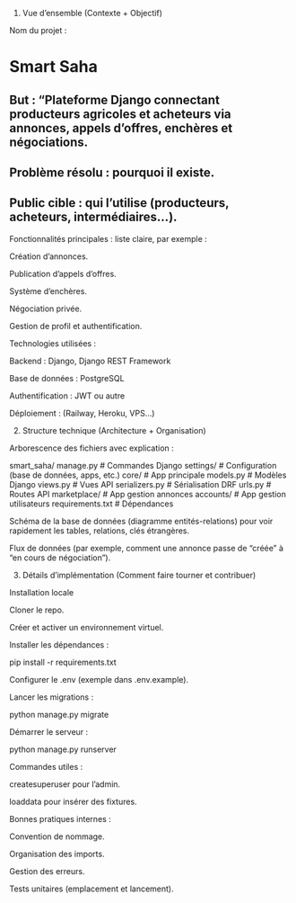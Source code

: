 1. Vue d’ensemble (Contexte + Objectif)

Nom du projet :
# Smart Saha

 ## But : “Plateforme Django connectant producteurs agricoles et acheteurs via annonces, appels d’offres, enchères et négociations.

## Problème résolu : pourquoi il existe.

## Public cible : qui l’utilise (producteurs, acheteurs, intermédiaires…).

Fonctionnalités principales : liste claire, par exemple :

Création d’annonces.

Publication d’appels d’offres.

Système d’enchères.

Négociation privée.

Gestion de profil et authentification.

Technologies utilisées :

Backend : Django, Django REST Framework

Base de données : PostgreSQL

Authentification : JWT ou autre

Déploiement : (Railway, Heroku, VPS…)

2. Structure technique (Architecture + Organisation)

Arborescence des fichiers avec explication :

smart_saha/
  manage.py                # Commandes Django
  settings/                # Configuration (base de données, apps, etc.)
  core/                    # App principale
    models.py              # Modèles Django
    views.py               # Vues API
    serializers.py         # Sérialisation DRF
    urls.py                 # Routes API
  marketplace/             # App gestion annonces
  accounts/                # App gestion utilisateurs
  requirements.txt         # Dépendances


Schéma de la base de données (diagramme entités-relations) pour voir rapidement les tables, relations, clés étrangères.

Flux de données (par exemple, comment une annonce passe de “créée” à “en cours de négociation”).

3. Détails d’implémentation (Comment faire tourner et contribuer)

Installation locale

Cloner le repo.

Créer et activer un environnement virtuel.

Installer les dépendances :

pip install -r requirements.txt


Configurer le .env (exemple dans .env.example).

Lancer les migrations :

python manage.py migrate


Démarrer le serveur :

python manage.py runserver


Commandes utiles :

createsuperuser pour l’admin.

loaddata pour insérer des fixtures.

Bonnes pratiques internes :

Convention de nommage.

Organisation des imports.

Gestion des erreurs.

Tests unitaires (emplacement et lancement).
